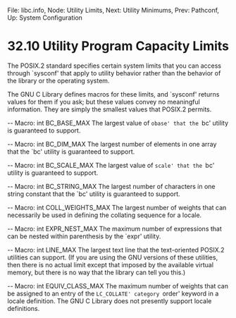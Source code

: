 File: libc.info,  Node: Utility Limits,  Next: Utility Minimums,  Prev: Pathconf,  Up: System Configuration

32.10 Utility Program Capacity Limits
=====================================

The POSIX.2 standard specifies certain system limits that you can access
through `sysconf' that apply to utility behavior rather than the
behavior of the library or the operating system.

   The GNU C Library defines macros for these limits, and `sysconf'
returns values for them if you ask; but these values convey no
meaningful information.  They are simply the smallest values that
POSIX.2 permits.

 -- Macro: int BC_BASE_MAX
     The largest value of `obase' that the `bc' utility is guaranteed
     to support.

 -- Macro: int BC_DIM_MAX
     The largest number of elements in one array that the `bc' utility
     is guaranteed to support.

 -- Macro: int BC_SCALE_MAX
     The largest value of `scale' that the `bc' utility is guaranteed
     to support.

 -- Macro: int BC_STRING_MAX
     The largest number of characters in one string constant that the
     `bc' utility is guaranteed to support.

 -- Macro: int COLL_WEIGHTS_MAX
     The largest number of weights that can necessarily be used in
     defining the collating sequence for a locale.

 -- Macro: int EXPR_NEST_MAX
     The maximum number of expressions that can be nested within
     parenthesis by the `expr' utility.

 -- Macro: int LINE_MAX
     The largest text line that the text-oriented POSIX.2 utilities can
     support.  (If you are using the GNU versions of these utilities,
     then there is no actual limit except that imposed by the available
     virtual memory, but there is no way that the library can tell you
     this.)

 -- Macro: int EQUIV_CLASS_MAX
     The maximum number of weights that can be assigned to an entry of
     the `LC_COLLATE' category `order' keyword in a locale definition.
     The GNU C Library does not presently support locale definitions.


